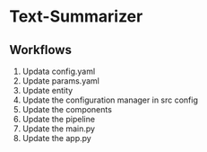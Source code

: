 # Text-Summarizer

## Workflows

1. Updata config.yaml
2. Update params.yaml
3. Update entity
4. Update the configuration manager in src config
5. Update the components
6. Update the pipeline 
7. Update the main.py
8. Update the app.py